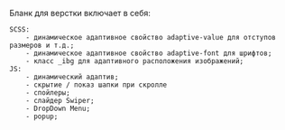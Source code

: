 Бланк для верстки  включает в себя:

    SCSS:
        - динамическое адаптивное свойство adaptive-value для отступов размеров и т.д.;
        - динамическое адаптивное свойство adaptive-font для шрифтов;
        - класс _ibg для адаптивного расположения изображений;
    JS:
        - динамический адаптив;
        - скрытие / показ шапки при скролле
        - спойлеры;
        - слайдер Swiper;
        - DropDown Menu;
        - popup;
        